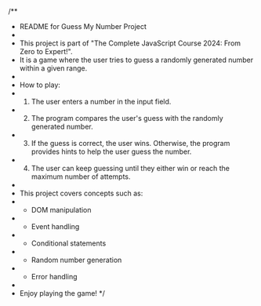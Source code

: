 /**
 * README for Guess My Number Project
 * 
 * This project is part of "The Complete JavaScript Course 2024: From Zero to Expert!".
 * It is a game where the user tries to guess a randomly generated number within a given range.
 * 
 * How to play:
 * 1. The user enters a number in the input field.
 * 2. The program compares the user's guess with the randomly generated number.
 * 3. If the guess is correct, the user wins. Otherwise, the program provides hints to help the user guess the number.
 * 4. The user can keep guessing until they either win or reach the maximum number of attempts.
 * 
 * This project covers concepts such as:
 * - DOM manipulation
 * - Event handling
 * - Conditional statements
 * - Random number generation
 * - Error handling
 * 
 * Enjoy playing the game!
 */
